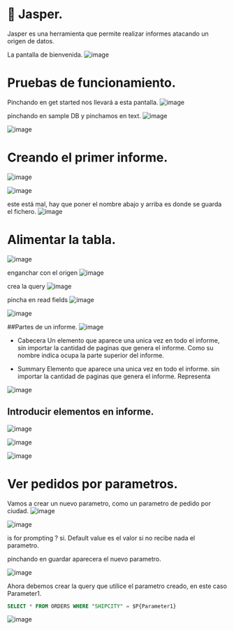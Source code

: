 # 📌 Jasper.
Jasper es una herramienta que permite realizar informes atacando un origen de datos. 


La pantalla de bienvenida.
![image](https://github.com/user-attachments/assets/679bf7b1-fbf3-4dc7-82e0-0f035c1581b2)

# Pruebas de funcionamiento.
Pinchando en get started nos llevará a esta pantalla.
![image](https://github.com/user-attachments/assets/85544fff-6540-4f04-9ea6-2cd4f7940351)

pinchando en sample DB y pinchamos en text.
![image](https://github.com/user-attachments/assets/44e1fefa-6051-471a-acc7-085e66e484a0)

![image](https://github.com/user-attachments/assets/75a695bc-23e1-4b8a-bb10-226bf57b698c)

#  Creando el primer informe.
![image](https://github.com/user-attachments/assets/7ce4f726-c2ed-4fc5-bf0b-9dae96595969)

![image](https://github.com/user-attachments/assets/f71ed214-f111-49aa-a356-cb5a0fbfb656)

este está mal, hay que poner el nombre abajo y arriba es donde se guarda el fichero.
![image](https://github.com/user-attachments/assets/0dff713a-7e79-4750-9087-fe2b892e76a8)


# Alimentar la tabla.
![image](https://github.com/user-attachments/assets/9acb88e0-43ac-43d0-bb1f-b1801e040ad5)

enganchar con el origen
![image](https://github.com/user-attachments/assets/30c80ce2-0dd5-4af9-98a5-edaa0c921c85)

crea la query
![image](https://github.com/user-attachments/assets/81651fa9-149e-4b18-926c-109e4a384b8d)

pincha en read fields
![image](https://github.com/user-attachments/assets/d665a01d-6098-4ee1-a3c7-7ad606e866dd)

![image](https://github.com/user-attachments/assets/9ff118d2-1846-4d20-8637-321548a5958f)



##Partes de un informe.
![image](https://github.com/user-attachments/assets/6c77b54f-c7d0-4d3f-8a5c-5240708f567b)

- Cabecera
Un elemento que aparece una unica vez en todo el informe, sin importar la cantidad de paginas que genera el informe.
Como su nombre indica ocupa la parte superior del informe.

- Summary
Elemento que aparece una unica vez en todo el informe. sin importar la cantidad de paginas que genera el informe.
Representa 



![image](https://github.com/user-attachments/assets/71a5816e-fbed-484d-849f-dd78a6dec2b3)



## Introducir elementos en informe.

![image](https://github.com/user-attachments/assets/d7585517-08e9-4111-a125-e95ddacc50e7)

![image](https://github.com/user-attachments/assets/39222eff-e100-4d6f-9dd8-8846e971258b)

![image](https://github.com/user-attachments/assets/76c6d727-8371-4908-9fdd-ed89b569804c)


# Ver pedidos por parametros.
Vamos a crear un nuevo parametro, como un parametro de pedido por ciudad.
![image](https://github.com/user-attachments/assets/b37b2665-af13-4113-8435-07631e8aa673)

![image](https://github.com/user-attachments/assets/a4e2a17f-c2db-4131-949f-9d2c0fe8d821)

is for prompting ?
si.
Default value es el valor si no recibe nada el parametro.

pinchando en guardar aparecera el nuevo parametro.

![image](https://github.com/user-attachments/assets/3bf3411c-fabe-4e2a-9feb-2c1a89c7c092)

Ahora debemos crear la query que utilice el parametro creado, en este caso Parameter1.
```sql
SELECT * FROM ORDERS WHERE "SHIPCITY" = $P{Parameter1}
```
![image](https://github.com/user-attachments/assets/11480495-ed96-445c-8595-162026984cbe)

